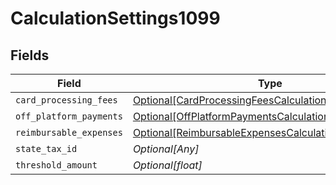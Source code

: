 # CalculationSettings1099


## Fields

| Field                                                                                                                       | Type                                                                                                                        | Required                                                                                                                    | Description                                                                                                                 |
| --------------------------------------------------------------------------------------------------------------------------- | --------------------------------------------------------------------------------------------------------------------------- | --------------------------------------------------------------------------------------------------------------------------- | --------------------------------------------------------------------------------------------------------------------------- |
| `card_processing_fees`                                                                                                      | [Optional[CardProcessingFeesCalculationSettings1099]](../../models/shared/cardprocessingfeescalculationsettings1099.md)     | :heavy_minus_sign:                                                                                                          | N/A                                                                                                                         |
| `off_platform_payments`                                                                                                     | [Optional[OffPlatformPaymentsCalculationSettings1099]](../../models/shared/offplatformpaymentscalculationsettings1099.md)   | :heavy_minus_sign:                                                                                                          | N/A                                                                                                                         |
| `reimbursable_expenses`                                                                                                     | [Optional[ReimbursableExpensesCalculationSettings1099]](../../models/shared/reimbursableexpensescalculationsettings1099.md) | :heavy_minus_sign:                                                                                                          | N/A                                                                                                                         |
| `state_tax_id`                                                                                                              | *Optional[Any]*                                                                                                             | :heavy_minus_sign:                                                                                                          | N/A                                                                                                                         |
| `threshold_amount`                                                                                                          | *Optional[float]*                                                                                                           | :heavy_minus_sign:                                                                                                          | N/A                                                                                                                         |